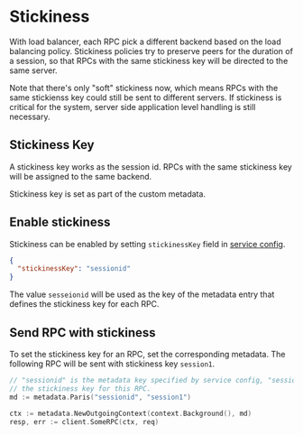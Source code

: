 # Stickiness

With load balancer, each RPC pick a different backend based on the load
balancing policy. Stickiness policies try to preserve peers for the duration of
a session, so that RPCs with the same stickiness key will be directed to the
same server.

Note that there's only "soft" stickiness now, which means RPCs with the same
stickienss key could still be sent to different servers. If stickiness is
critical for the system, server side application level handling is still
necessary.

## Stickiness Key

A stickiness key works as the session id. RPCs with the same stickiness key will
be assigned to the same backend.

Stickiness key is set as part of the custom metadata.

## Enable stickiness

Stickiness can be enabled by setting `stickinessKey` field in [service
config](https://github.com/grpc/grpc/blob/master/doc/service_config.md).

```json
{
  "stickinessKey": "sessionid"
}
```

The value `sesseionid` will be used as the key of the metadata entry that
defines the stickiness key for each RPC.

## Send RPC with stickiness

To set the stickiness key for an RPC, set the corresponding metadata. The
following RPC will be sent with stickiness key `session1`.

```go
// "sessionid" is the metadata key specified by service config, "session1" is
// the stickiness key for this RPC.
md := metadata.Paris("sessionid", "session1")

ctx := metadata.NewOutgoingContext(context.Background(), md)
resp, err := client.SomeRPC(ctx, req)
```
